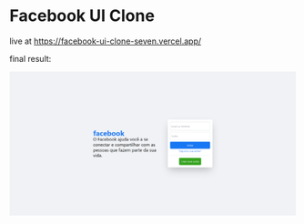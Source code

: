 # Facebook UI Clone

live at https://facebook-ui-clone-seven.vercel.app/

final result: 

![facebook](facebook-ui/final_result.png)
